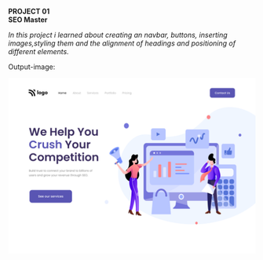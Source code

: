 **PROJECT 01**  
**SEO Master**

_In this project i learned about creating an navbar, buttons, inserting images,styling them and the alignment of headings and positioning of different elements._ 


Output-image:

![SEO Master](./output.png)
